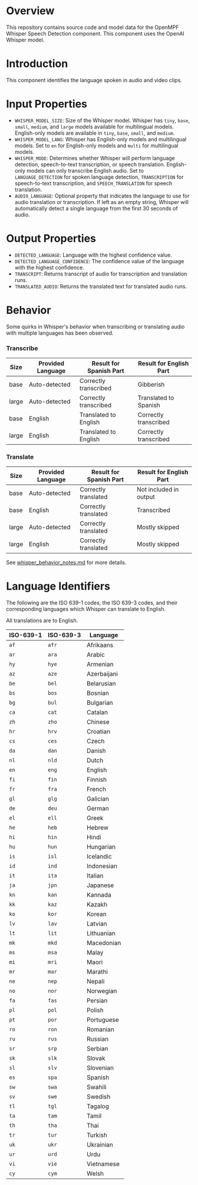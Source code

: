 # Overview

This repository contains source code and model data for the OpenMPF Whisper Speech Detection component.
This component uses the OpenAI Whisper model.

# Introduction

This component identifies the language spoken in audio and video clips.

# Input Properties
- `WHISPER_MODEL_SIZE`: Size of the Whisper model. Whisper has `tiny`, `base`, `small`, `medium`, and `large` models available for multilingual models. English-only models are available in `tiny`, `base`, `small`, and `medium`. 
- `WHISPER_MODEL_LANG`: Whisper has English-only models and multilingual models. Set to `en` for English-only models and `multi` for multilingual models.
- `WHISPER_MODE`: Determines whether Whisper will perform language detection, speech-to-text transcription, or speech translation. English-only models can only transcribe English audio. Set to `LANGUAGE_DETECTION` for spoken language detection, `TRANSCRIPTION` for speech-to-text transcription, and `SPEECH_TRANSLATION` for speech translation.
- `AUDIO_LANGUAGE`: Optional property that indicates the language to use for audio translation or transcription. If left as an empty string, Whisper will automatically detect a single language from the first 30 seconds of audio.

# Output Properties
- `DETECTED_LANGUAGE`: Language with the highest confidence value.
- `DETECTED_LANGUAGE_CONFIDENCE`: The confidence value of the language with the highest confidence.
- `TRANSCRIPT`: Returns transcript of audio for transcription and translation runs.
- `TRANSLATED_AUDIO`: Returns the translated text for translated audio runs.

# Behavior
Some quirks in Whisper's behavior when transcribing or translating audio with multiple languages has been observed.

### Transcribe ###

Size  | Provided Language | Result for Spanish Part | Result for English Part
------|-------------------|-------------------------|-------------------------
base  | Auto-detected     | Correctly transcribed   | Gibberish
large | Auto-detected     | Correctly transcribed   | Translated to Spanish
base  | English           | Translated to English   | Correctly transcribed 
large | English           | Translated to English   | Correctly transcribed 


### Translate ###

Size  | Provided Language | Result for Spanish Part | Result for English Part
------|-------------------|-------------------------|------------------------
base  | Auto-detected     | Correctly translated    | Not included in output
base  | English           | Correctly translated    | Transcribed
large | Auto-detected     | Correctly translated    | Mostly skipped
large | English           | Correctly translated    | Mostly skipped


See [whisper_behavior_notes.md](whisper_behavior_notes.md) for more details.

# Language Identifiers
The following are the ISO 639-1 codes, the ISO 639-3 codes, and their corresponding languages which Whisper can translate to English.

All translations are to English.

| ISO-639-1 | ISO-639-3 | Language         |
| --- |---|------------------|
| `af` | `afr` | Afrikaans        |
| `ar` | `ara` | Arabic           |
| `hy` | `hye` | Armenian         |
| `az` | `aze` | Azerbaijani      |
| `be` | `bel` | Belarusian       |
| `bs` | `bos` | Bosnian          |
| `bg` | `bul` | Bulgarian        |
| `ca` | `cat` | Catalan          |
| `zh` | `zho` | Chinese          |
| `hr` | `hrv` | Croatian         |
| `cs` | `ces` | Czech            |
| `da` | `dan` | Danish           |
| `nl` | `nld` | Dutch            |
| `en` | `eng` | English          |
| `fi` | `fin` | Finnish          |
| `fr` | `fra` | French           |
| `gl` | `glg` | Galician         |
| `de` | `deu` | German           |
| `el` | `ell` | Greek            |
| `he` | `heb` | Hebrew           |
| `hi` | `hin` | Hindi            |
| `hu` | `hun` | Hungarian        |
| `is` | `isl` | Icelandic        |
| `id` | `ind` | Indonesian       |
| `it` | `ita` | Italian          |
| `ja` | `jpn` | Japanese         |
| `kn` | `kan` | Kannada          |
| `kk` | `kaz` | Kazakh           |
| `ko` | `kor` | Korean           |
| `lv` | `lav` | Latvian          |
| `lt` | `lit` | Lithuanian       |
| `mk` | `mkd` | Macedonian       |
| `ms` | `msa` | Malay            |
| `mi` | `mri` | Maori            |
| `mr` | `mar` | Marathi          |
| `ne` | `nep` | Nepali           |
| `no` | `nor` | Norwegian        |
| `fa` | `fas` | Persian          |
| `pl` | `pol` | Polish           |
| `pt` | `por` | Portuguese       |
| `ro` | `ron` | Romanian         |
| `ru` | `rus` | Russian          |
| `sr` | `srp` | Serbian          |
| `sk` | `slk` | Slovak           |
| `sl` | `slv` | Slovenian        |
| `es` | `spa` | Spanish          |
| `sw` | `swa` | Swahili          |
| `sv` | `swe` | Swedish          |
| `tl` | `tgl` | Tagalog          |
| `ta` | `tam` | Tamil            |
| `th` | `tha` | Thai             |
| `tr` | `tur` | Turkish          |
| `uk` | `ukr` | Ukrainian        |
| `ur` | `urd` | Urdu             |
| `vi` | `vie` | Vietnamese       |
| `cy` | `cym` | Welsh            |